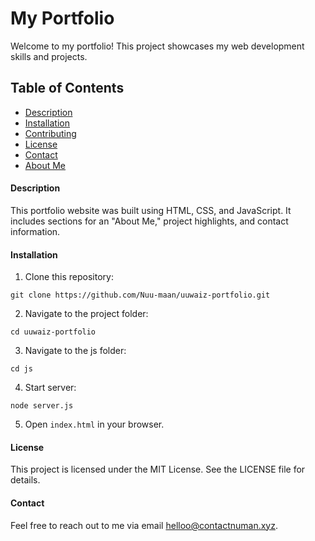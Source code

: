 <h1>My Portfolio</h1>

<p>Welcome to my portfolio! This project showcases my web development skills and projects.</p>

<h2>Table of Contents</h2>

<ul>
  <li><a href="#description">Description</a></li>
  <li><a href="#installation">Installation</a></li>
  <li><a href="#contributing">Contributing</a></li>
  <li><a href="#license">License</a></li>
  <li><a href="#contact">Contact</a></li>
  <li><a href="#about-me">About Me</a></li>
</ul>

<h4 id="description">Description</h4>

<p>This portfolio website was built using HTML, CSS, and JavaScript. It includes sections for an "About Me," project highlights, and contact information.</p>

<h4 id="installation">Installation</h4>

<ol>
  <li>Clone this repository:</li>
</ol>

<pre><code>git clone https://github.com/Nuu-maan/uuwaiz-portfolio.git
</code></pre>

<ol start="2">
  <li>Navigate to the project folder:</li>
</ol>

<pre><code>cd uuwaiz-portfolio
</code></pre>

<ol start="3">
  <li>Navigate to the js folder:</li>
</ol>

<pre><code>cd js
</code></pre>

<ol start="4">
  <li>Start server:</li>
</ol>

<pre><code>node server.js
</code></pre>

<ol start="5">
  <li>Open <code>index.html</code> in your browser.</li>
</ol>

<h4 id="license">License</h4>

<p>This project is licensed under the MIT License. See the LICENSE file for details.</p>

<h4 id="contact">Contact</h4>

<p>Feel free to reach out to me via email <a href="mailto:helloo@contactnuman.xyz">helloo@contactnuman.xyz</a>.</p>

